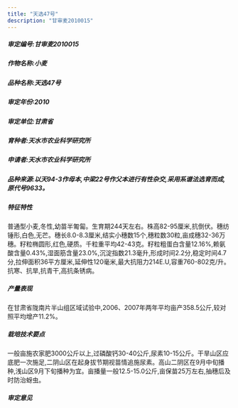 ```yaml
---
title: "天选47号"
description: "甘审麦2010015"
---
```

##### 审定编号:甘审麦2010015

##### 作物名称:小麦

##### 品种名称:天选47号

##### 审定年份:2010

##### 审定单位:甘肃省

##### 育种者:天水市农业科学研究所

##### 申请者:天水市农业科学研究所

##### 品种来源:以天94-3作母本,中梁22号作父本进行有性杂交,采用系谱法选育而成,原代号9633。

##### 特征特性
普通型小麦,冬性,幼苗半匍匐。生育期244天左右。株高82-95厘米,抗倒伏。穗纺锤形,白色,无芒。穗长8.0-8.3厘米,结实小穗数15个,穗粒数30粒,亩成穗32-36万穗。籽粒椭圆形,红色,硬质。千粒重平均42-43克。籽粒粗蛋白含量12.16%,赖氨酸含量0.43%,湿面筋含量23.0%,沉淀指数21.3毫升,形成时间2.2分,稳定时间4.7分,拉伸面积36平方厘米,延伸性120毫米,最大抗阻力214E.U,容重760-802克/升。抗寒、抗旱,抗青干,高抗条锈病。

##### 产量表现
在甘肃省陇南片半山组区域试验中,2006、2007年两年平均亩产358.5公斤,较对照平均增产11.2%。

##### 栽培技术要点
一般亩施农家肥3000公斤以上,过磷酸钙30-40公斤,尿素10-15公斤。干旱山区应底肥一次施足,二阴山区在起身拔节期视苗情追施尿素。高山二阴区在9月中旬播种,浅山区9月下旬播种为宜。亩播量一般12.5-15.0公斤,亩保苗25万左右,抽穗后及时防治蚜虫。

##### 审定意见

